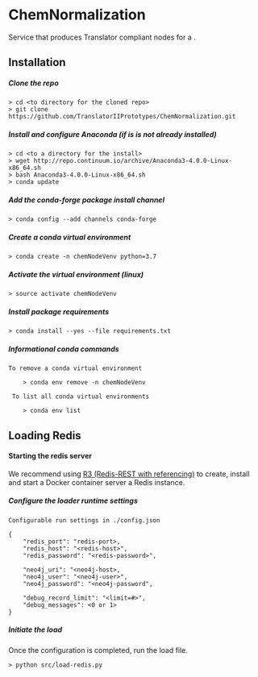 # ChemNormalization
Service that produces Translator compliant nodes for a .

## Installation
##### Clone the repo
    
    > cd <to directory for the cloned repo>
    > git clone https://github.com/TranslatorIIPrototypes/ChemNormalization.git
     
##### Install and configure Anaconda (if is is not already installed)

    > cd <to a directory for the install>
    > wget http://repo.continuum.io/archive/Anaconda3-4.0.0-Linux-x86_64.sh
    > bash Anaconda3-4.0.0-Linux-x86_64.sh
    > conda update

##### Add the conda-forge package install channel

    > conda config --add channels conda-forge

##### Create a conda virtual environment

    > conda create -n chemNodeVenv python=3.7

##### Activate the virtual environment (linux)

    > source activate chemNodeVenv

##### Install package requirements 

    > conda install --yes --file requirements.txt
         
##### Informational conda commands
    To remove a conda virtual environment
    
        > conda env remove -n chemNodeVenv
     
     To list all conda virtual environments
     
        > conda env list

## Loading Redis

#### Starting the redis server 
We recommend using 
[R3 (Redis-REST with referencing)](https://github.com/TranslatorIIPrototypes/r3) to create, install and start a Docker container server a Redis instance. 

##### Configure the loader runtime settings

    Configurable run settings in ./config.json
    
    {
        "redis_port": "redis-port>,
        "redis_host": "<redis-host>",
        "redis_password": "<redis-password>",
    
        "neo4j_uri": "<neo4j-host>,
        "neo4j_user": "<neo4j-user>",
        "neo4j_password": "<neo4j-password",
    
        "debug_record_limit": "<limit=#>",
        "debug_messages": <0 or 1>
    }   

##### Initiate the load

Once the configuration is completed, run the load file. 
 
    > python src/load-redis.py
    


